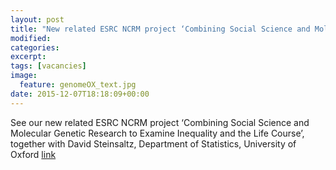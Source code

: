 ```yaml
---
layout: post
title: "New related ESRC NCRM project ‘Combining Social Science and Molecular Genetic Research to Examine Inequality and the Life Course"
modified:
categories: 
excerpt:
tags: [vacancies]
image:
  feature: genomeOX_text.jpg
date: 2015-12-07T18:18:09+00:00
---
```

See our new related ESRC NCRM project ‘Combining Social Science and Molecular Genetic Research to Examine Inequality and the Life Course’,  together with David Steinsaltz, Department of Statistics, University of Oxford [link](http://www.ncrm.ac.uk/research/SoCGEN/)